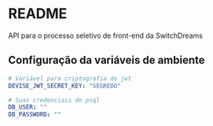 # README

API para o processo seletivo de front-end da SwitchDreams

## Configuração da variáveis de ambiente

```yaml
# Variável para criptografia do jwt
DEVISE_JWT_SECRET_KEY: "SEGREDO"

# Suas credenciais do psql
DB_USER: ""
DB_PASSWORD: ""
```

